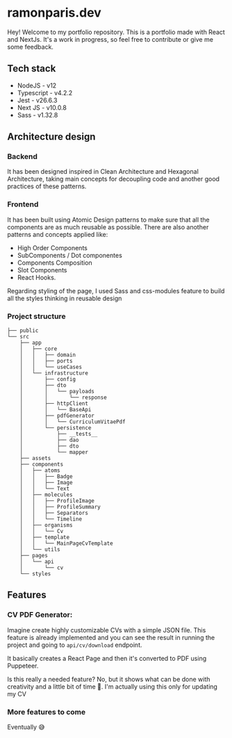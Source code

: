 # ramonparis.dev

Hey! Welcome to my portfolio repository. This is a portfolio made with React and NextJs. It's a work in progress, so feel free to contribute or give me some feedback.

## Tech stack

- NodeJS - v12
- Typescript - v4.2.2
- Jest - v26.6.3
- Next JS - v10.0.8
- Sass - v1.32.8

## Architecture design

### Backend

It has been designed inspired in Clean Architecture and Hexagonal Architecture, taking main concepts for decoupling code
and another good practices of these patterns.

### Frontend

It has been built using Atomic Design patterns to make sure that all the components are as much reusable as possible.
There are also another patterns and concepts applied like:
- High Order Components
- SubComponents / Dot componentes
- Components Composition
- Slot Components
- React Hooks.

Regarding styling of the page, I used Sass and css-modules feature to build all the styles thinking in reusable design


### Project structure

```
├── public
└── src
    ├── app
    │   ├── core
    │   │   ├── domain
    │   │   ├── ports
    │   │   └── useCases
    │   └── infrastructure
    │       ├── config
    │       ├── dto
    │       │   └── payloads
    │       │       └── response
    │       ├── httpClient
    │       │   └── BaseApi
    │       ├── pdfGenerator
    │       │   └── CurriculumVitaePdf
    │       └── persistence
    │           ├── __tests__
    │           ├── dao
    │           ├── dto
    │           └── mapper
    ├── assets
    ├── components
    │   ├── atoms
    │   │   ├── Badge
    │   │   ├── Image
    │   │   └── Text
    │   ├── molecules
    │   │   ├── ProfileImage
    │   │   ├── ProfileSummary
    │   │   ├── Separators
    │   │   └── Timeline
    │   ├── organisms
    │   │   └── Cv
    │   ├── template
    │   │   └── MainPageCvTemplate
    │   └── utils
    ├── pages
    │   └── api
    │       └── cv
    └── styles

```

## Features

### **CV PDF Generator**:
Imagine create highly customizable CVs with a simple JSON file. This feature is already implemented and you can see the result in running the project and going to `api/cv/download` endpoint.

It basically creates a React Page and then it's converted to PDF using Puppeteer. 

Is this really a needed feature? No, but it shows what can be done with creativity and a little bit of time 🚀. I'm actually using this only for updating my CV

### More features to come
Eventually 😅
